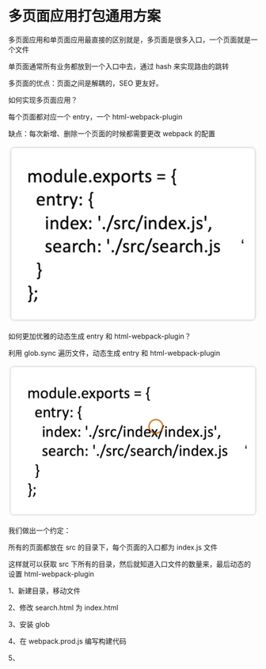 # 多页面应用打包通用方案

多页面应用和单页面应用最直接的区别就是，多页面是很多入口，一个页面就是一个文件

单页面通常所有业务都放到一个入口中去，通过 hash 来实现路由的跳转

多页面的优点：页面之间是解耦的，SEO 更友好。

如何实现多页面应用？

每个页面都对应一个 entry，一个 html-webpack-plugin

缺点：每次新增、删除一个页面的时候都需要更改 webpack 的配置

![](../README_files/iShot_2023-08-02_11.30.44.png)

如何更加优雅的动态生成 entry 和 html-webpack-plugin？

利用 glob.sync 遍历文件，动态生成 entry 和 html-webpack-plugin

![](../README_files/iShot_2023-08-02_11.31.57.png)

我们做出一个约定：

所有的页面都放在 src 的目录下，每个页面的入口都为 index.js 文件

这样就可以获取 src 下所有的目录，然后就知道入口文件的数量来，最后动态的设置 html-webpack-plugin

1、新建目录，移动文件

2、修改 search.html 为 index.html

3、安装 glob 

4、在 webpack.prod.js 编写构建代码

5、
